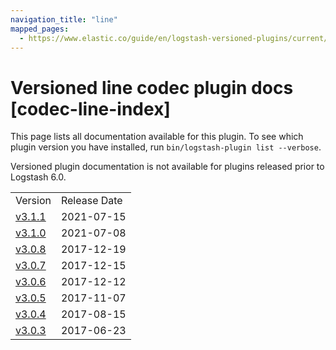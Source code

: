 ```yaml
---
navigation_title: "line"
mapped_pages:
  - https://www.elastic.co/guide/en/logstash-versioned-plugins/current/codec-line-index.html
---
```


# Versioned line codec plugin docs [codec-line-index]

This page lists all documentation available for this plugin. To see which plugin version you have installed, run `bin/logstash-plugin list --verbose`.

Versioned plugin documentation is not available for plugins released prior to Logstash 6.0.

| | |
| :- | :- |
| Version | Release Date |
| [v3.1.1](v3-1-1-plugins-codecs-line.md) | 2021-07-15 |
| [v3.1.0](v3-1-0-plugins-codecs-line.md) | 2021-07-08 |
| [v3.0.8](v3-0-8-plugins-codecs-line.md) | 2017-12-19 |
| [v3.0.7](v3-0-7-plugins-codecs-line.md) | 2017-12-15 |
| [v3.0.6](v3-0-6-plugins-codecs-line.md) | 2017-12-12 |
| [v3.0.5](v3-0-5-plugins-codecs-line.md) | 2017-11-07 |
| [v3.0.4](v3-0-4-plugins-codecs-line.md) | 2017-08-15 |
| [v3.0.3](v3-0-3-plugins-codecs-line.md) | 2017-06-23 |

